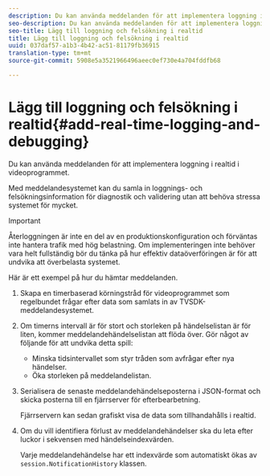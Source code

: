 ```yaml
---
description: Du kan använda meddelanden för att implementera loggning i realtid i videoprogrammet.
seo-description: Du kan använda meddelanden för att implementera loggning i realtid i videoprogrammet.
seo-title: Lägg till loggning och felsökning i realtid
title: Lägg till loggning och felsökning i realtid
uuid: 037daf57-a1b3-4b42-ac51-81179fb36915
translation-type: tm+mt
source-git-commit: 5908e5a3521966496aeec0ef730e4a704fddfb68

---
```



# Lägg till loggning och felsökning i realtid{#add-real-time-logging-and-debugging}

Du kan använda meddelanden för att implementera loggning i realtid i videoprogrammet.

Med meddelandesystemet kan du samla in loggnings- och felsökningsinformation för diagnostik och validering utan att behöva stressa systemet för mycket.

>[!IMPORTANT]
>
>Återloggningen är inte en del av en produktionskonfiguration och förväntas inte hantera trafik med hög belastning. Om implementeringen inte behöver vara helt fullständig bör du tänka på hur effektiv dataöverföringen är för att undvika att överbelasta systemet.

Här är ett exempel på hur du hämtar meddelanden.

1. Skapa en timerbaserad körningstråd för videoprogrammet som regelbundet frågar efter data som samlats in av TVSDK-meddelandesystemet.

1. Om timerns intervall är för stort och storleken på händelselistan är för liten, kommer meddelandehändelselistan att flöda över. Gör något av följande för att undvika detta spill:

   * Minska tidsintervallet som styr tråden som avfrågar efter nya händelser.
   * Öka storleken på meddelandelistan.

1. Serialisera de senaste meddelandehändelseposterna i JSON-format och skicka posterna till en fjärrserver för efterbearbetning.

   Fjärrservern kan sedan grafiskt visa de data som tillhandahålls i realtid.
1. Om du vill identifiera förlust av meddelandehändelser ska du leta efter luckor i sekvensen med händelseindexvärden.

   Varje meddelandehändelse har ett indexvärde som automatiskt ökas av `session.NotificationHistory` klassen.
